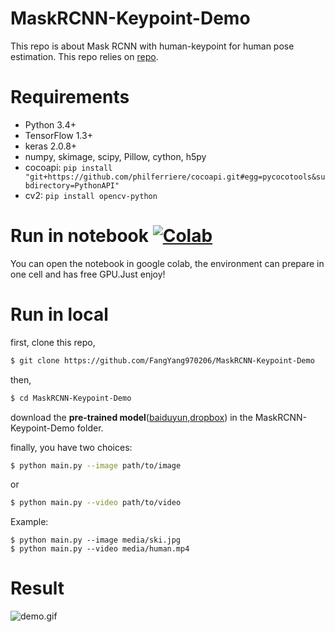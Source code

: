 # MaskRCNN-Keypoint-Demo
This repo is about Mask RCNN with human-keypoint for human pose estimation. This repo relies on [repo](https://github.com/FangYang970206/MaskRCNN-Keypoint-Demo).

# Requirements
* Python 3.4+
* TensorFlow 1.3+
* keras 2.0.8+
* numpy, skimage, scipy, Pillow, cython, h5py
* cocoapi: `pip install "git+https://github.com/philferriere/cocoapi.git#egg=pycocotools&subdirectory=PythonAPI"`
* cv2: `pip install opencv-python`

# Run in notebook [![Colab](https://colab.research.google.com/assets/colab-badge.svg)](https://colab.research.google.com/github/FangYang970206/MaskRCNN-Keypoint-Demo/blob/master/demo.ipynb)
You can open the notebook in google colab, the environment can prepare in one cell and has free GPU.Just enjoy!

# Run in local
first, clone this repo,
```bash
$ git clone https://github.com/FangYang970206/MaskRCNN-Keypoint-Demo
```
then,
```bash
$ cd MaskRCNN-Keypoint-Demo
```
download the **pre-trained model**([baiduyun](https://pan.baidu.com/s/1C3o10VclGQy42UZu2dsl1w),[dropbox](https://www.dropbox.com/s/5ctrg3br94srrx9/mask_rcnn_coco.h5)) in the MaskRCNN-Keypoint-Demo folder.

finally, you have two choices:
```bash
$ python main.py --image path/to/image
```
or
```bash
$ python main.py --video path/to/video
```
Example:
```
$ python main.py --image media/ski.jpg
$ python main.py --video media/human.mp4
```
# Result
![demo.gif](gif/demo.gif)
